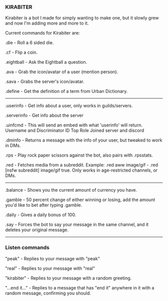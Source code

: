 ### KIRABITER

Kirabiter is a bot I made for simply wanting to make one, but it slowly grew and now I'm adding more and more to it.

Current commands for Kirabiter are:


.die - Roll a 6 sided die.


.cf - Flip a coin.


.eightball - Ask the Eightball a question.


.ava - Grab the icon/avatar of a user (mention person).


.sava - Grabs the server's icon/avatar.


.define - Get the definition of a term from Urban Dictionary.

---

.userinfo - Get info about a user, only works in guilds/servers.


.serverinfo - Get info about the server


.uinfcmd - This will send an embed with what 'userinfo' will return.
Username and Discriminator
ID
Top Role
Joined server and discord


.dminfo - Returns a message with the info of your user, but tweaked to work in DMs.


.rps - Play rock paper scissors against the bot, also pairs with .rpsstats.


.red - Fetches media from a subreddit. Example: .red aww image/gif - .red [nsfw subreddit] image/gif true. Only works in age-restricted channels, or DMs. 

---

.balance - Shows you the current amount of currency you have.


.gamble - 50 percent change of either winning or losing, add the amount you'd like to bet after typing .gamble.


.daily - Gives a daily bonus of 100.


.say - Forces the bot to say your message in the same channel, and it deletes your original message.

---

### Listen commands

"peak" - Replies to your message with "peak"


"real" - Replies to your message with "real"


"kirabiter" - Replies to your message with a random greeting.


"...end it..." - Replies to a message that has "end it" anywhere in it with a random message, confirming you should.
